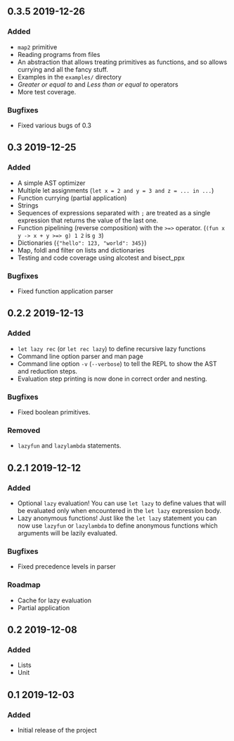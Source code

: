 ## 0.3.5 2019-12-26
### Added
- `map2` primitive
- Reading programs from files
- An abstraction that allows treating primitives as functions, and so allows
  currying and all the fancy stuff.
- Examples in the `examples/` directory
- *Greater or equal to* and *Less than or equal to* operators
- More test coverage.
### Bugfixes
- Fixed various bugs of 0.3

## 0.3 2019-12-25
### Added
- A simple AST optimizer
- Multiple let assignments (`let x = 2 and y = 3 and z = ... in ...`)
- Function currying (partial application)
- Strings
- Sequences of expressions separated with `;` are treated as a single expression
  that returns the value of the last one.
- Function pipelining (reverse composition) with the `>=>` operator.
  (`(fun x y -> x + y >=> g) 1 2` is `g 3`)
- Dictionaries (`{"hello": 123, "world": 345}`)
- Map, foldl and filter on lists and dictionaries
- Testing and code coverage using alcotest and bisect_ppx
### Bugfixes
- Fixed function application parser

## 0.2.2 2019-12-13
### Added
- `let lazy rec` (or `let rec lazy`) to define recursive lazy functions
- Command line option parser and man page
- Command line option `-v` (`--verbose`) to tell the REPL to show the AST and
  reduction steps.
- Evaluation step printing is now done in correct order and nesting. 
### Bugfixes
- Fixed boolean primitives.
### Removed
- `lazyfun` and `lazylambda` statements.

## 0.2.1 2019-12-12
### Added
- Optional `lazy` evaluation! You can use `let lazy` to define values that will
  be evaluated only when encountered in the `let lazy` expression body.
- Lazy anonymous functions! Just like the `let lazy` statement you can now use
  `lazyfun` or `lazylambda` to define anonymous functions which arguments will
  be lazily evaluated.
### Bugfixes
- Fixed precedence levels in parser
### Roadmap
- Cache for lazy evaluation
- Partial application

## 0.2 2019-12-08
### Added
- Lists
- Unit

## 0.1 2019-12-03
### Added
- Initial release of the project